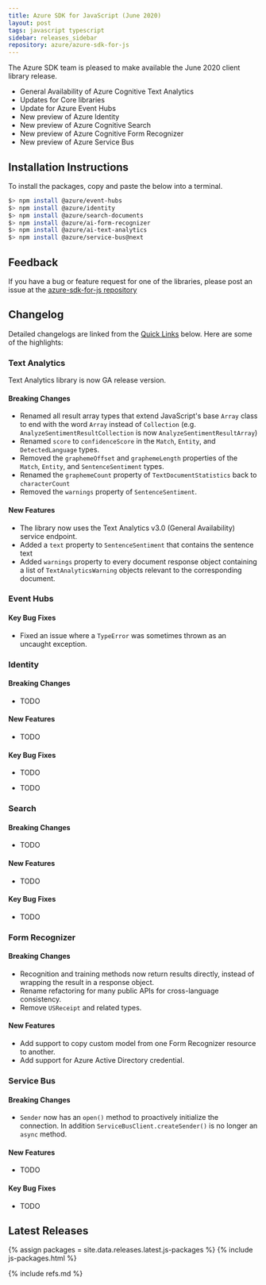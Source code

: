 ```yaml
---
title: Azure SDK for JavaScript (June 2020)
layout: post
tags: javascript typescript
sidebar: releases_sidebar
repository: azure/azure-sdk-for-js
---
```


The Azure SDK team is pleased to make available the June 2020 client library release.

- General Availability of Azure Cognitive Text Analytics
- Updates for Core libraries
- Update for Azure Event Hubs
- New preview of Azure Identity
- New preview of Azure Cognitive Search
- New preview of Azure Cognitive Form Recognizer
- New preview of Azure Service Bus

## Installation Instructions

To install the packages, copy and paste the below into a terminal.

```bash
$> npm install @azure/event-hubs
$> npm install @azure/identity
$> npm install @azure/search-documents
$> npm install @azure/ai-form-recognizer
$> npm install @azure/ai-text-analytics
$> npm install @azure/service-bus@next
```

## Feedback

If you have a bug or feature request for one of the libraries, please post an issue at the [azure-sdk-for-js repository](https://github.com/azure/azure-sdk-for-js/issues)

## Changelog

Detailed changelogs are linked from the [Quick Links](#quick-links) below. Here are some of the highlights:

### Text Analytics

Text Analytics library is now GA release version.

#### Breaking Changes

- Renamed all result array types that extend JavaScript's base `Array` class to end with the word `Array` instead of `Collection` (e.g. `AnalyzeSentimentResultCollection` is now `AnalyzeSentimentResultArray`)
- Renamed `score` to `confidenceScore` in the `Match`, `Entity`, and `DetectedLanguage` types.
- Removed the `graphemeOffset` and `graphemeLength` properties of the `Match`, `Entity`, and `SentenceSentiment` types.
- Renamed the `graphemeCount` property of `TextDocumentStatistics` back to `characterCount`
- Removed the `warnings` property of `SentenceSentiment`.

#### New Features

- The library now uses the Text Analytics v3.0 (General Availability) service endpoint.
- Added a `text` property to `SentenceSentiment` that contains the sentence text
- Added `warnings` property to every document response object containing a list of `TextAnalyticsWarning` objects relevant to the corresponding document.

### Event Hubs

#### Key Bug Fixes

- Fixed an issue where a `TypeError` was sometimes thrown as an uncaught exception.

### Identity

#### Breaking Changes

- TODO

#### New Features

- TODO

#### Key Bug Fixes

- TODO

- TODO

### Search

#### Breaking Changes

- TODO

#### New Features

- TODO

#### Key Bug Fixes

- TODO

### Form Recognizer

#### Breaking Changes


- Recognition and training methods now return results directly, instead of wrapping the result in a response object.
- Rename refactoring for many public APIs for cross-language consistency.
- Remove `USReceipt` and related types.

#### New Features

- Add support to copy custom model from one Form Recognizer resource to another.
- Add support for Azure Active Directory credential.


### Service Bus

#### Breaking Changes

- `Sender` now has an `open()` method to proactively initialize the connection. In addition `ServiceBusClient.createSender()` is no longer an `async` method.

#### New Features

- TODO

#### Key Bug Fixes


- TODO

## Latest Releases

{% assign packages = site.data.releases.latest.js-packages %}
{% include js-packages.html %}

{% include refs.md %}
